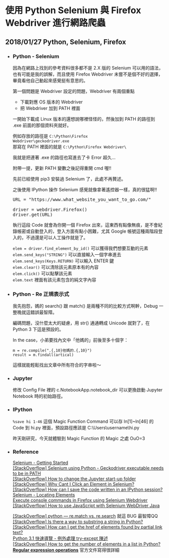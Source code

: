 # 使用 Python Selenium 與 Firefox Webdriver 進行網路爬蟲

## 2018/01/27 Python, Selenium, Firefox

+ ### Python - Selenium  
  因為在網路上找到的參考資料很多都不是 2.X 版的 Selenium 可以用的語法，也有可能是我的誤解，而且使用 Firefox Webdriver 未嘗不是個不好的選擇，畢竟看他自己動起來感覺挺有意思的。

  第一個問題是 Webdriver 設定的問題，Webdriver 有兩個重點
  + 下載對應 OS 版本的 Webdriver
  + 把 Webdriver 加到 PATH 裡面  

  一開始下載成 Linux 版本的還想說哪裡怪怪的，然後加到 PATH 的路徑到 .exe 前面的那個資料夾就好。

  例如存放的路徑是 <code>C:\Python\Firefox Webdriver\geckodriver.exe</code>  
  那寫在 PATH 裡面的就是 <code>C:\Python\Firefox Webdriver\\</code>

  我就是把連著 .exe 的路徑也寫進去了卡 Error 超久...

  附帶一提，更新 PATH 變數之後記得重開 cmd 喔!!

  先前已經使用 pip3 安裝過 Selenium 了，此處不再贅述。

  之後使用 IPython 操作 Selenium 感覺就像拿著遙控器一樣，真的很猛啊!!
  <pre>
  URL = "https://www.what_website_you_want_to_go.com/"
  
  driver = webdriver.Firefox()
  driver.get(URL)
  </pre>

  執行這段 Code 就會為你開一個 Firefox 出來，這東西有點像無痕，是不會紀錄帳密或自動登入的，登入方面有點小困難，尤其 Google 帳號這種兩階段登入的，不過還是可以人工操作就是了。

  <code>elem = driver.find_element_by_id()</code> 可以獲得我們想要互動的元素  
  <code>elem.send_keys("STRING")</code> 可以直接輸入一個字串進去  
  <code>elem.send_keys(Keys.RETURN)</code> 可以輸入 ENTER 鍵  
  <code>elem.clear()</code> 可以清除該元素原本有的內容  
  <code>elem.click()</code> 可以點擊該元素  
  <code>elem.text</code> 裡面有該元素包含的純文字內容

+ ### Python - Re 正規表示式
  
  我先抱怨，媽的 search() 跟 match() 是兩種不同的比較方式啊幹，Debug 一整晚就這錯誤最智障。

  編碼問題，沒什麼太大的疑慮，用 str() 通通轉成 Unicode 就對了，在 Python 3 下這是預設的。

  In the case，小弟要找內文中「他媽的」前後至多十個字：
  <pre><code>m = re.compile(".{,10}他媽的.{,10}")
  result = m.findall(artical)</code></pre>

  這樣就能輕鬆找出文章中所有符合的字串啦～

+ ### Jupyter  
  修改 Config File 裡的 c.NotebookApp.notebook_dir 可以更換啟動 Jupyter Notebook 時的初始路徑。

+ ### IPython  
  <code>%save hi 1-46</code> 這個 Magic Function Command 可以存 ln[1]~ln[46] 的 Code 到 hi.py 裡面，預設路徑應該是 C:\Users\username\hi.py

  昨天剛研究，今天就體驗到 Magic Function 的 Magic 之處 OuO=3

+ ### Reference  
  [Selenium - Getting Started](http://selenium-python.readthedocs.io/getting-started.html)  
  [[StackOverflow] Selenium using Python - Geckodriver executable needs to be in PATH](https://goo.gl/dkCbNs)  
  [[StackOverflow] How to change the Jupyter start-up folder](https://goo.gl/mWv7wk)  
  [[StackOverflow] Why Cant I Click an Element in Selenium?](https://goo.gl/vjU23g)  
  [[StackOverflow] How can I save the code written in an IPython session?](https://goo.gl/JTmEP5)  
  [Selenium - Locating Elements](http://selenium-python.readthedocs.io/locating-elements.html)  
  [Execute console commands in Firefox using Selenium Webdriver](https://goo.gl/dziQs5)  
  [[StackOverflow] How to use JavaScript with Selenium WebDriver Java](https://goo.gl/yHVCVC)  

  [[StackOverflow] python — re.match vs. re.search](https://goo.gl/CPXXVt) 就這 BUG 最智障QQ  
  [[StackOverflow] Is there a way to substring a string in Python?](https://goo.gl/jLKyT2)  
  [[StackOverflow] How can I get the href of elements found by partial link text?](https://goo.gl/Sv5x6Q)  
  [Python 3.1 快速導覽 - 例外處理 try-except 陳述](https://goo.gl/7kn1UZ)  
  [[StackOverflow] How to get the number of elements in a list in Python?](https://goo.gl/u2dgYw)  
  [**Regular expression operations**](https://docs.python.org/3/library/re.html) 官方文件寫得很詳細
